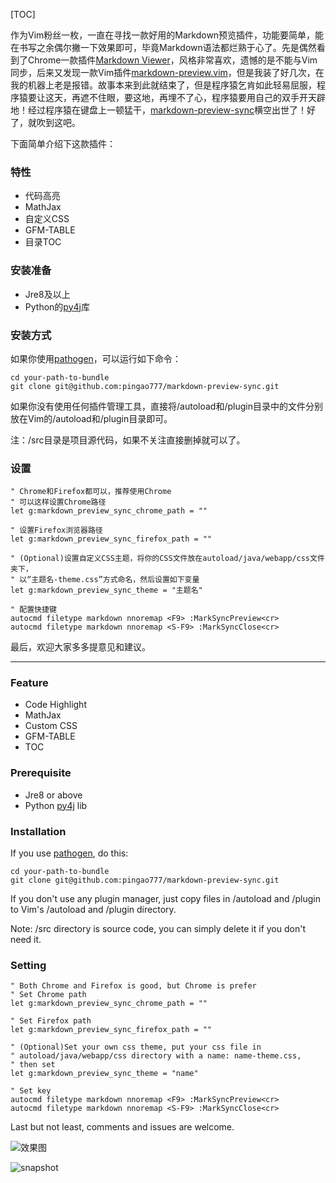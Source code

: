 [TOC]

作为Vim粉丝一枚，一直在寻找一款好用的Markdown预览插件，功能要简单，能在书写之余偶尔撇一下效果即可，毕竟Markdown语法都烂熟于心了。先是偶然看到了Chrome一款插件[Markdown Viewer](https://chrome.google.com/webstore/detail/markdown-viewer/ckkdlimhmcjmikdlpkmbgfkaikojcbjk)，风格非常喜欢，遗憾的是不能与Vim同步，后来又发现一款Vim插件[markdown-preview.vim](https://github.com/iamcco/markdown-preview.vim)，但是我装了好几次，在我的机器上老是报错。故事本来到此就结束了，但是程序猿乞肯如此轻易屈服，程序猿要让这天，再遮不住眼，要这地，再埋不了心，程序猿要用自己的双手开天辟地！经过程序猿在键盘上一顿猛干，[markdown-preview-sync](https://github.com/pingao777/markdown-preview-sync)横空出世了！好了，就吹到这吧。

下面简单介绍下这款插件：

### 特性

- 代码高亮
- MathJax
- 自定义CSS
- GFM-TABLE
- 目录TOC

### 安装准备

- Jre8及以上
- Python的[py4j](https://www.py4j.org/)库

### 安装方式

如果你使用[pathogen](https://github.com/tpope/vim-pathogen)，可以运行如下命令：

```git
cd your-path-to-bundle
git clone git@github.com:pingao777/markdown-preview-sync.git
```

如果你没有使用任何插件管理工具，直接将/autoload和/plugin目录中的文件分别放在Vim的/autoload和/plugin目录即可。

注：/src目录是项目源代码，如果不关注直接删掉就可以了。

### 设置

```vim
" Chrome和Firefox都可以，推荐使用Chrome
" 可以这样设置Chrome路径
let g:markdown_preview_sync_chrome_path = ""

" 设置Firefox浏览器路径
let g:markdown_preview_sync_firefox_path = ""

" (Optional)设置自定义CSS主题，将你的CSS文件放在autoload/java/webapp/css文件夹下，
" 以“主题名-theme.css”方式命名，然后设置如下变量
let g:markdown_preview_sync_theme = "主题名"

" 配置快捷键
autocmd filetype markdown nnoremap <F9> :MarkSyncPreview<cr>
autocmd filetype markdown nnoremap <S-F9> :MarkSyncClose<cr>
```

最后，欢迎大家多多提意见和建议。

---

### Feature

- Code Highlight
- MathJax
- Custom CSS
- GFM-TABLE
- TOC

### Prerequisite

- Jre8 or above
- Python [py4j](https://www.py4j.org/) lib

### Installation

If you use [pathogen](https://github.com/tpope/vim-pathogen), do this:

```git
cd your-path-to-bundle
git clone git@github.com:pingao777/markdown-preview-sync.git
```

If you don't use any plugin manager, just copy files in /autoload and /plugin to Vim's /autoload and /plugin directory.

Note: /src directory is source code, you can simply delete it if you don't need it.

### Setting

```vim
" Both Chrome and Firefox is good, but Chrome is prefer
" Set Chrome path
let g:markdown_preview_sync_chrome_path = ""

" Set Firefox path
let g:markdown_preview_sync_firefox_path = ""

" (Optional)Set your own css theme, put your css file in
" autoload/java/webapp/css directory with a name: name-theme.css,
" then set
let g:markdown_preview_sync_theme = "name"

" Set key
autocmd filetype markdown nnoremap <F9> :MarkSyncPreview<cr>
autocmd filetype markdown nnoremap <S-F9> :MarkSyncClose<cr>
```

Last but not least, comments and issues are welcome.

![效果图](http://ozgrgjwvp.bkt.clouddn.com/markdown-preview-sync/mpsync-ch.png)

![snapshot](http://ozgrgjwvp.bkt.clouddn.com/markdown-preview-sync/mpsync-en.png)
